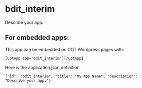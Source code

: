 bdit_interim
===========
Describe your app.

For embedded apps:
------------------
This app can be embedded on COT Wordpress pages with:

`[CotApp app="bdit_interim"][/CotApp]`

Here is the application.json definition

`{"id": "bdit_interim", "title": "My App Name", "description": "Describe your app."}`
